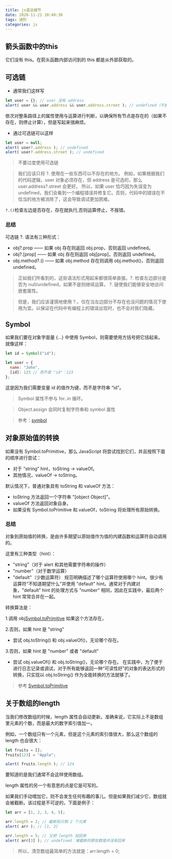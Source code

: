 ```yaml
---
title: js语法细节
date: 2020-11-21 10:49:30
tags: 进阶
categories: js
---
```


## 箭头函数中的this
它们没有 this。在箭头函数内部访问到的 this 都是从外部获取的。

## 可选链
- 通常我们这样写
```js
let user = {}; // user 没有 address
alert( user && user.address && user.address.street ); // undefined（不报错）
```
依次对整条路径上的属性使用与运算进行判断，以确保所有节点是存在的（如果不存在，则停止计算），但是写起来很麻烦。
- 通过可选链可以这样
```js
let user = null;
alert( user?.address ); // undefined
alert( user?.address.street ); // undefined
```
>不要过度使用可选链

>我们应该只将 ?. 使用在一些东西可以不存在的地方。
>例如，如果根据我们的代码逻辑，user 对象必须存在，但 address 是可选的，那么 user.address?.street 会更好。
>所以，如果 user 恰巧因为失误变为 undefined，我们会看到一个编程错误并修复它。否则，代码中的错误在不恰当的地方被消除了，这会导致调试更加困难。

```?.()```检查左边是否存在，存在就执行,否则运算停止，不报错。

### 总结
可选链 ?. 语法有三种形式：

- obj?.prop —— 如果 obj 存在则返回 obj.prop，否则返回 undefined。
- obj?.[prop] —— 如果 obj 存在则返回 obj[prop]，否则返回 undefined。
- obj.method?.() —— 如果 obj.method 存在则调用 obj.method()，否则返回 undefined。
>正如我们所看到的，这些语法形式用起来都很简单直接。?. 检查左边部分是否为 null/undefined，如果不是则继续运算。
?. 链使我们能够安全地访问嵌套属性。

>但是，我们应该谨慎地使用 ?.，仅在当左边部分不存在也没问题的情况下使用为宜。以保证在代码中有编程上的错误出现时，也不会对我们隐藏。

## Symbol
如果我们要在对象字面量 {...} 中使用 Symbol，则需要使用方括号把它括起来。
就像这样：
```js
let id = Symbol("id");

let user = {
  name: "John",
  [id]: 123 // 而不是 "id"：123
};
```
这是因为我们需要变量 id 的值作为键，而不是字符串 “id”。

>Symbol 属性不参与 for..in 循环。

>Object.assign 会同时复制字符串和 symbol 属性

>参考：[symbol](https://zh.javascript.info/symbol#dui-xiang-zi-mian-liang-zhong-de-symbol)


## 对象原始值的转换
如果没有 Symbol.toPrimitive，那么 JavaScript 将尝试找到它们，并且按照下面的顺序进行尝试：

- 对于 “string” hint，toString -> valueOf。
- 其他情况，valueOf -> toString。

默认情况下，普通对象具有 toString 和 valueOf 方法：

- toString 方法返回一个字符串 "[object Object]"。
- valueOf 方法返回对象自身。
- 如果没有 Symbol.toPrimitive 和 valueOf，toString 将处理所有原始转换。

### 总结
对象到原始值的转换，是由许多期望以原始值作为值的内建函数和运算符自动调用的。

这里有三种类型（hint）：

- "string"（对于 alert 和其他需要字符串的操作）
- "number"（对于数学运算）
- "default"（少数运算符）
规范明确描述了哪个运算符使用哪个 hint。很少有运算符“不知道期望什么”并使用 "default" hint。通常对于内建对象，"default" hint 的处理方式与 "number" 相同，因此在实践中，最后两个 hint 常常合并在一起。

转换算法是：

1.调用 obj[Symbol.toPrimitive](hint) 如果这个方法存在，

2.否则，如果 hint 是 "string"
- 尝试 obj.toString() 和 obj.valueOf()，无论哪个存在。

3.否则，如果 hint 是 "number" 或者 "default"
- 尝试 obj.valueOf() 和 obj.toString()，无论哪个存在。
在实践中，为了便于进行日志记录或调试，对于所有能够返回一种“可读性好”的对象的表达形式的转换，只实现以 obj.toString() 作为全能转换的方法就够了。

>参考 [Symbol.toPrimitive](https://zh.javascript.info/object-toprimitive#symboltoprimitive)

## 关于数组的length
当我们修改数组的时候，length 属性会自动更新。准确来说，它实际上不是数组里元素的个数，而是最大的数字索引值加一。

例如，一个数组只有一个元素，但是这个元素的索引值很大，那么这个数组的 length 也会很大：
```js
let fruits = [];
fruits[123] = "Apple";

alert( fruits.length ); // 124
```
要知道的是我们通常不会这样使用数组。

length 属性的另一个有意思的点是它是可写的。

如果我们手动增加它，则不会发生任何有趣的事儿。但是如果我们减少它，数组就会被截断。该过程是不可逆的，下面是例子：
```js
let arr = [1, 2, 3, 4, 5];

arr.length = 2; // 截断到只剩 2 个元素
alert( arr ); // [1, 2]

arr.length = 5; // 又把 length 加回来
alert( arr[3] ); // undefined：被截断的那些数值并没有回来
```
>所以，清空数组最简单的方法就是：arr.length = 0;